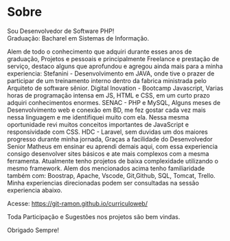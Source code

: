 # Sobre

Sou Desenvolvedor de Software PHP!<br>
Graduação: Bacharel em Sistemas de Informação. 

Alem de todo o conhecimento que adquiri durante esses anos de graduação, Projetos e pessoais e principalmente Freelance e prestação de serviço, destaco alguns que aprofundou e agregou ainda mais para a minha experiencia: 
Stefanini - Desenvolvimento em JAVA, onde tive o prazer de participar de um treinamento interno dentro da fabrica ministrada pelo Arquiteto de software sênior. 
Digital Inovation -  Bootcamp Javascript, Varias horas de programação intensa em JS, HTML e CSS, em um curto prazo adquiri conhecimentos enormes. 
SENAC - PHP e MySQL, Alguns meses de Desenvolvimento web e conexão em BD, me fez gostar cada vez mais nessa linguagem e me identifiquei muito com ela. Nessa mesma oportunidade revi muitos conceitos importantes de JavaScript e responsividade com CSS. 
HDC - Laravel, sem duvidas um dos maiores progresso durante minha jornada, Graças a facilidade do Desenvolvedor Senior Matheus em ensinar eu aprendi demais aqui, com essa experiencia consigo desenvolver sites básicos e ate mais complexos com a mesma ferramenta.
Atualmente tenho projetos de baixa complexidade utilizando o mesmo framework.
Alem dos mencionados acima tenho familiaridade também com: 
Boostrap, Apache, Vscode, Git,Github, SQL, Tomcat, Trello.
Minha experiencias direcionadas podem ser consultadas na sessão experiencia abaixo. 

Acesse: https://git-ramon.github.io/curriculoweb/


Toda Participação e Sugestões nos projetos são bem vindas. 

Obrigado Sempre!





